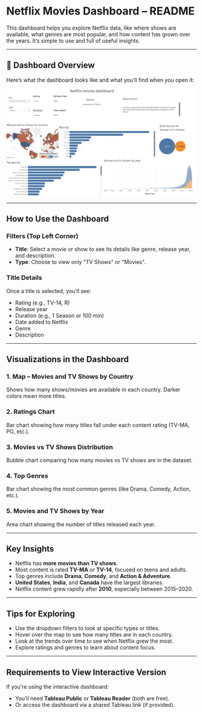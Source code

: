 # Netflix Movies Dashboard – README

This dashboard helps you explore Netflix data, like where shows are available, what genres are most popular, and how content has grown over the years. It’s simple to use and full of useful insights.

---

## 📸 Dashboard Overview

Here’s what the dashboard looks like and what you’ll find when you open it:

![Netflix Dashboard Overview](screenshots/dashboard_overview.png)

---

## How to Use the Dashboard

### Filters (Top Left Corner)
- **Title**: Select a movie or show to see its details like genre, release year, and description.
- **Type**: Choose to view only "TV Shows" or "Movies".

### Title Details
Once a title is selected, you’ll see:
- Rating (e.g., TV-14, R)
- Release year
- Duration (e.g., 1 Season or 100 min)
- Date added to Netflix
- Genre
- Description

---

## Visualizations in the Dashboard

### 1. **Map – Movies and TV Shows by Country**
Shows how many shows/movies are available in each country. Darker colors mean more titles.

### 2. **Ratings Chart**
Bar chart showing how many titles fall under each content rating (TV-MA, PG, etc.).

### 3. **Movies vs TV Shows Distribution**
Bubble chart comparing how many movies vs TV shows are in the dataset.

### 4. **Top Genres**
Bar chart showing the most common genres (like Drama, Comedy, Action, etc.).

### 5. **Movies and TV Shows by Year**
Area chart showing the number of titles released each year.

---

## Key Insights

- Netflix has **more movies than TV shows**.
- Most content is rated **TV-MA** or **TV-14**, focused on teens and adults.
- Top genres include **Drama**, **Comedy**, and **Action & Adventure**.
- **United States**, **India**, and **Canada** have the largest libraries.
- Netflix content grew rapidly after **2010**, especially between 2015–2020.

---

## Tips for Exploring

- Use the dropdown filters to look at specific types or titles.
- Hover over the map to see how many titles are in each country.
- Look at the trends over time to see when Netflix grew the most.
- Explore ratings and genres to learn about content focus.

---

## Requirements to View Interactive Version

If you're using the interactive dashboard:
- You’ll need **Tableau Public** or **Tableau Reader** (both are free).
- Or access the dashboard via a shared Tableau link (if provided).

